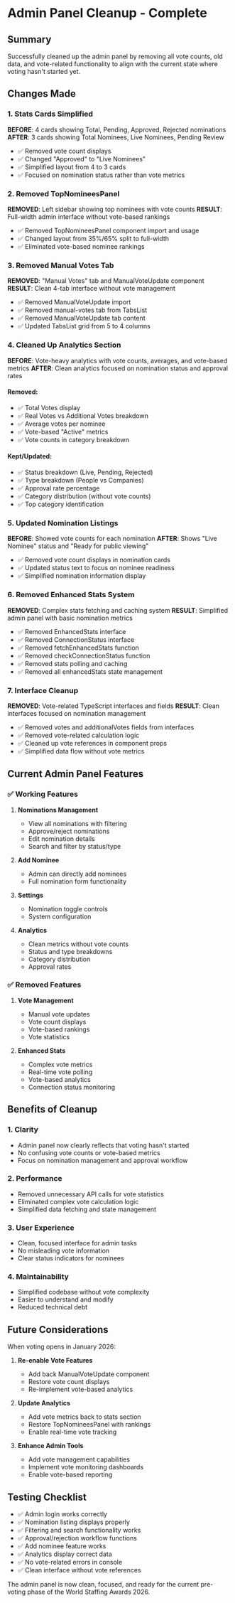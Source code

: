 # Admin Panel Cleanup - Complete

## Summary
Successfully cleaned up the admin panel by removing all vote counts, old data, and vote-related functionality to align with the current state where voting hasn't started yet.

## Changes Made

### 1. Stats Cards Simplified
**BEFORE**: 4 cards showing Total, Pending, Approved, Rejected nominations
**AFTER**: 3 cards showing Total Nominees, Live Nominees, Pending Review

- ✅ Removed vote count displays
- ✅ Changed "Approved" to "Live Nominees" 
- ✅ Simplified layout from 4 to 3 cards
- ✅ Focused on nomination status rather than vote metrics

### 2. Removed TopNomineesPanel
**REMOVED**: Left sidebar showing top nominees with vote counts
**RESULT**: Full-width admin interface without vote-based rankings

- ✅ Removed TopNomineesPanel component import and usage
- ✅ Changed layout from 35%/65% split to full-width
- ✅ Eliminated vote-based nominee rankings

### 3. Removed Manual Votes Tab
**REMOVED**: "Manual Votes" tab and ManualVoteUpdate component
**RESULT**: Clean 4-tab interface without vote management

- ✅ Removed ManualVoteUpdate import
- ✅ Removed manual-votes tab from TabsList
- ✅ Removed ManualVoteUpdate tab content
- ✅ Updated TabsList grid from 5 to 4 columns

### 4. Cleaned Up Analytics Section
**BEFORE**: Vote-heavy analytics with vote counts, averages, and vote-based metrics
**AFTER**: Clean analytics focused on nomination status and approval rates

#### Removed:
- ✅ Total Votes display
- ✅ Real Votes vs Additional Votes breakdown
- ✅ Average votes per nominee
- ✅ Vote-based "Active" metrics
- ✅ Vote counts in category breakdown

#### Kept/Updated:
- ✅ Status breakdown (Live, Pending, Rejected)
- ✅ Type breakdown (People vs Companies)
- ✅ Approval rate percentage
- ✅ Category distribution (without vote counts)
- ✅ Top category identification

### 5. Updated Nomination Listings
**BEFORE**: Showed vote counts for each nomination
**AFTER**: Shows "Live Nominee" status and "Ready for public viewing"

- ✅ Removed vote count displays in nomination cards
- ✅ Updated status text to focus on nominee readiness
- ✅ Simplified nomination information display

### 6. Removed Enhanced Stats System
**REMOVED**: Complex stats fetching and caching system
**RESULT**: Simplified admin panel with basic nomination metrics

- ✅ Removed EnhancedStats interface
- ✅ Removed ConnectionStatus interface  
- ✅ Removed fetchEnhancedStats function
- ✅ Removed checkConnectionStatus function
- ✅ Removed stats polling and caching
- ✅ Removed all enhancedStats state management

### 7. Interface Cleanup
**REMOVED**: Vote-related TypeScript interfaces and fields
**RESULT**: Clean interfaces focused on nomination management

- ✅ Removed votes and additionalVotes fields from interfaces
- ✅ Removed vote-related calculation logic
- ✅ Cleaned up vote references in component props
- ✅ Simplified data flow without vote metrics

## Current Admin Panel Features

### ✅ **Working Features**
1. **Nominations Management**
   - View all nominations with filtering
   - Approve/reject nominations
   - Edit nomination details
   - Search and filter by status/type

2. **Add Nominee**
   - Admin can directly add nominees
   - Full nomination form functionality

3. **Settings**
   - Nomination toggle controls
   - System configuration

4. **Analytics**
   - Clean metrics without vote counts
   - Status and type breakdowns
   - Category distribution
   - Approval rates

### ✅ **Removed Features**
1. **Vote Management**
   - Manual vote updates
   - Vote count displays
   - Vote-based rankings
   - Vote statistics

2. **Enhanced Stats**
   - Complex vote metrics
   - Real-time vote polling
   - Vote-based analytics
   - Connection status monitoring

## Benefits of Cleanup

### 1. **Clarity**
- Admin panel now clearly reflects that voting hasn't started
- No confusing vote counts or vote-based metrics
- Focus on nomination management and approval workflow

### 2. **Performance**
- Removed unnecessary API calls for vote statistics
- Eliminated complex vote calculation logic
- Simplified data fetching and state management

### 3. **User Experience**
- Clean, focused interface for admin tasks
- No misleading vote information
- Clear status indicators for nominees

### 4. **Maintainability**
- Simplified codebase without vote complexity
- Easier to understand and modify
- Reduced technical debt

## Future Considerations

When voting opens in January 2026:

1. **Re-enable Vote Features**
   - Add back ManualVoteUpdate component
   - Restore vote count displays
   - Re-implement vote-based analytics

2. **Update Analytics**
   - Add vote metrics back to stats section
   - Restore TopNomineesPanel with rankings
   - Enable real-time vote tracking

3. **Enhance Admin Tools**
   - Add vote management capabilities
   - Implement vote monitoring dashboards
   - Enable vote-based reporting

## Testing Checklist

- ✅ Admin login works correctly
- ✅ Nomination listing displays properly
- ✅ Filtering and search functionality works
- ✅ Approval/rejection workflow functions
- ✅ Add nominee feature works
- ✅ Analytics display correct data
- ✅ No vote-related errors in console
- ✅ Clean interface without vote references

The admin panel is now clean, focused, and ready for the current pre-voting phase of the World Staffing Awards 2026.